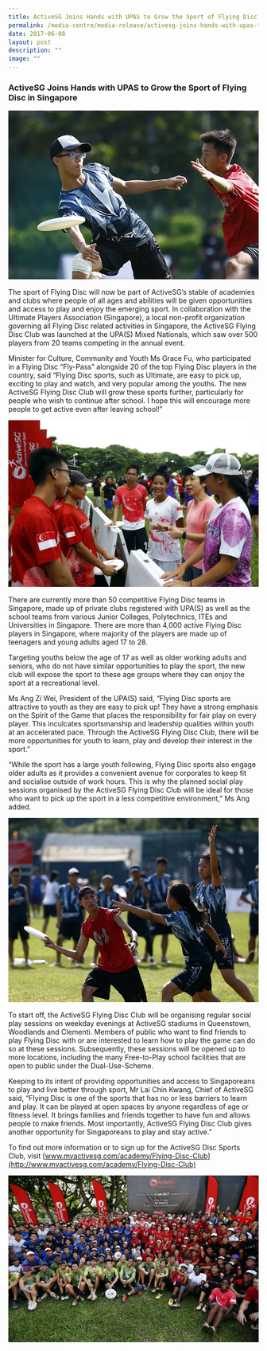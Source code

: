 ```yaml
---
title: ActiveSG Joins Hands with UPAS to Grow the Sport of Flying Disc in Singapore
permalink: /media-centre/media-release/activesg-joins-hands-with-upas-to-grow-the-sport-of-flying-disc-in/
date: 2017-06-08
layout: post
description: ""
image: ""
---
```

### **ActiveSG Joins Hands with UPAS to Grow the Sport of Flying Disc in Singapore**
![](/images/Media%20Centre/Media%20Release/2017/June/Players%20from%20the%20local%20flying%20disc%20community%20competing%20in%20the%20mixed%20Ultimate%20Nationals_1.jpeg)

The sport of Flying Disc will now be part of ActiveSG’s stable of academies and clubs where people of all ages and abilities will be given opportunities and access to play and enjoy the emerging sport. In collaboration with the Ultimate Players Association (Singapore), a local non-profit organization governing all Flying Disc related activities in Singapore, the ActiveSG Flying Disc Club was launched at the UPA(S) Mixed Nationals, which saw over 500 players from 20 teams competing in the annual event.

Minister for Culture, Community and Youth Ms Grace Fu, who participated in a Flying Disc “Fly-Pass” alongside 20 of the top Flying Disc players in the country, said “Flying Disc sports, such as Ultimate, are easy to pick up, exciting to play and watch, and very popular among the youths. The new ActiveSG Flying Disc Club will grow these sports further, particularly for people who wish to continue after school. I hope this will encourage more people to get active even after leaving school!”

![](/images/Media%20Centre/Media%20Release/2017/June/Min%20Grace%20Fu%20speaking%20with%20members%20of%20the%20Ultimate%20Players%20Association%20Singapore.jpeg)

There are currently more than 50 competitive Flying Disc teams in Singapore, made up of private clubs registered with UPA(S) as well as the school teams from various Junior Colleges, Polytechnics, ITEs and Universities in Singapore. There are more than 4,000 active Flying Disc players in Singapore, where majority of the players are made up of teenagers and young adults aged 17 to 28.

Targeting youths below the age of 17 as well as older working adults and seniors, who do not have similar opportunities to play the sport, the new club will expose the sport to these age groups where they can enjoy the sport at a recreational level.

Ms Ang Zi Wei, President of the UPA(S) said, “Flying Disc sports are attractive to youth as they are easy to pick up! They have a strong emphasis on the Spirit of the Game that places the responsibility for fair play on every player. This inculcates sportsmanship and leadership qualities within youth at an accelerated pace.   Through the ActiveSG Flying Disc Club, there will be more opportunities for youth to learn, play and develop their interest in the sport.”

“While the sport has a large youth following, Flying Disc sports also engage older adults as it provides a convenient avenue for corporates to keep fit and socialise outside of work hours. This is why the planned social play sessions organised by the ActiveSG Flying Disc Club will be ideal for those who want to pick up the sport in a less competitive environment,” Ms Ang added.

![](/images/Media%20Centre/Media%20Release/2017/June/Players%20from%20the%20local%20flying%20disc%20community%20competing%20in%20the%20mixed%20Ultimate%20Nationals_2.jpeg)

To start off, the ActiveSG Flying Disc Club will be organising regular social play sessions on weekday evenings at ActiveSG stadiums in Queenstown, Woodlands and Clementi. Members of public who want to find friends to play Flying Disc with or are interested to learn how to play the game can do so at these sessions. Subsequently, these sessions will be opened up to more locations, including the many Free-to-Play school facilities that are open to public under the Dual-Use-Scheme.

Keeping to its intent of providing opportunities and access to Singaporeans to play and live better through sport, Mr Lai Chin Kwang, Chief of ActiveSG said, “Flying Disc is one of the sports that has no or less barriers to learn and play. It can be played at open spaces by anyone regardless of age or fitness level. It brings families and friends together to have fun and allows people to make friends. Most importantly, ActiveSG Flying Disc Club gives another opportunity for Singaporeans to play and stay active.”

To find out more information or to sign up for the ActiveSG Disc Sports Club, visit [www.myactivesg.com/academy/Flying-Disc-Club](http://www.myactivesg.com/academy/Flying-Disc-Club)

![](/images/Media%20Centre/Media%20Release/2017/June/Min%20Grace%20Fu%20with%20the%20local%20Flying%20Disc%20fraternity.jpeg)